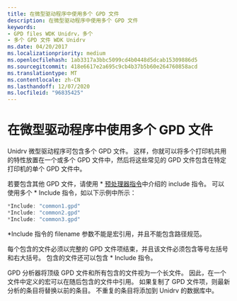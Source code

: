 ```yaml
---
title: 在微型驱动程序中使用多个 GPD 文件
description: 在微型驱动程序中使用多个 GPD 文件
keywords:
- GPD files WDK Unidrv，多个
- 多个 GPD 文件 WDK Unidrv
ms.date: 04/20/2017
ms.localizationpriority: medium
ms.openlocfilehash: 1ab3317a3bbc5099cd4b0448d5dcab15309886d5
ms.sourcegitcommit: 418e6617e2a695c9cb4b37b5b60e264760858acd
ms.translationtype: MT
ms.contentlocale: zh-CN
ms.lasthandoff: 12/07/2020
ms.locfileid: "96835425"
---
```

# <a name="using-multiple-gpd-files-in-a-minidriver"></a>在微型驱动程序中使用多个 GPD 文件





Unidrv 微型驱动程序可包含多个 GPD 文件。 这样，你就可以将多个打印机共用的特性放置在一个或多个 GPD 文件中，然后将这些常见的 GPD 文件包含在特定打印机的单个 GPD 文件中。

若要包含其他 GPD 文件，请使用 \* [预处理器指令](preprocessor-directives.md)中介绍的 include 指令。 可以使用多个 \* Include 指令，如以下示例中所示：

```cpp
*Include: "common1.gpd"
*Include: "common2.gpd"
*Include: "common3.gpd"
```

\*Include 指令的 filename 参数不能是宏引用，并且不能包含路径规范。

每个包含的文件必须以完整的 GPD 文件项结束，并且该文件必须包含等号左括号和右大括号。 包含的文件还可以包含 \* Include 指令。

GPD 分析器将顶级 GPD 文件和所有包含的文件视为一个长文件。 因此，在一个文件中定义的宏可以在随后包含的文件中引用。 如果复制了 GPD 文件项，则最新分析的条目将替换以前的条目。 不重复的条目将添加到 Unidrv 的数据库中。

 

 




